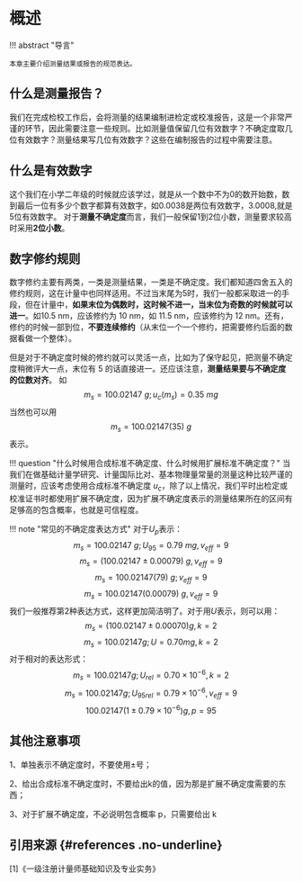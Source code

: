 # 概述

!!! abstract "导言"

    本章主要介绍测量结果或报告的规范表达。     

## 什么是测量报告？

我们在完成检校工作后，会将测量的结果编制进检定或校准报告，这是一个非常严谨的环节，因此需要注意一些规则。比如测量值保留几位有效数字？不确定度取几位有效数字？测量结果写几位有效数字？这些在编制报告的过程中需要注意。

## 什么是有效数字

这个我们在小学二年级的时候就应该学过，就是从一个数中不为0的数开始数，数到最后一位有多少个数字都算有效数字，如0.0038是两位有效数字，3.0008,就是5位有效数字。 对于**测量不确定度**而言，我们一般保留1到2位小数，测量要求较高时采用**2位小数**。

## 数字修约规则

数字修约主要有两类，一类是测量结果，一类是不确定度。我们都知道四舍五入的修约规则，这在计量中也同样适用。不过当末尾为5时，我们一般都采取进一的手段，但在计量中，**如果末位为偶数时，这时候不进一，当末位为奇数的时候就可以进一**。如10.5 nm，应该修约为 10 nm，如 11.5 nm，应该修约为 12 nm。还有，修约的时候一部到位，**不要连续修约**（从末位一个一个修约，把需要修约后面的数据看做一个整体）。    

但是对于不确定度时候的修约就可以灵活一点，比如为了保守起见，把测量不确定度稍微评大一点，末位有 5 的话直接进一。还应该注意，**测量结果要与不确定度的位数对齐**。  如 $$m_s = 100.02147 \ g; u_c(m_s) = 0.35\ mg$$当然也可以用$$m_s=100.02147(35)\  g$$表示。

!!! question "什么时候用合成标准不确定度、什么时候用扩展标准不确定度？"
    当我们在做基础计量学研究、计量国际比对、基本物理量常量的测量这种比较严谨的测量时，应该考虑使用合成标准不确定度 $u_c$，除了以上情况，我们平时出检定或校准证书时都使用扩展不确定度，因为扩展不确定度表示的测量结果所在的区间有足够高的包含概率，也就是可信程度。

!!! note "常见的不确定度表达方式"
     对于$U_p$表示：  $$m_s = 100.02147\ g; U_{95} = 0.79 \ mg, v_{eff} = 9$$$$m_s = (100.02147\pm 0.00079)\ g,v_{eff} = 9$$    $$m_s = 100.02147(79)\ g; v_{eff} = 9$$$$m_s = 100.02147(0.00079)\ g,v_{eff} = 9$$   我们一般推荐第2种表达方式，这样更加简洁明了。对于用$U$表示，则可以用：$$m_s=(100.02147\pm0.00070) g,k=2$$$$m_s=100.02147 g; U=0.70 mg,k=2$$对于相对的表达形式：$$m_s=100.02147 g;U_{rel}=0.70\times10^{-6},k=2$$$$m_s=100.02147 g;U_{95rel}=0.79\times10^{-6},v_{eff}=9$$$$100.02147(1\pm0.79\times10^{-6}) g,p=95%,v_{eff}=9$$

## 其他注意事项

1、单独表示不确定度时，不要使用$\pm$号；  

2、给出合成标准不确定度时，不要给出k的值，因为那是扩展不确定度需要的东西；  

3、对于扩展不确定度，不必说明包含概率 p，只需要给出 k




## 引用来源 {#references .no-underline}
<div id="refer-anchor"></div>
 [1]《一级注册计量师基础知识及专业实务》  
